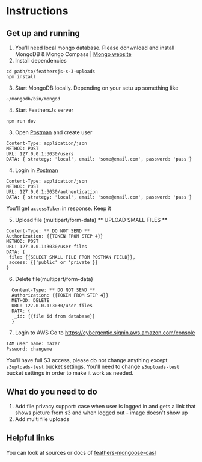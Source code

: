 # Instructions

> 

## Get up and running
1. You'll need local mongo database. Please donwnload and install MongoDB & Mongo Compass | [Mongo website](https://www.mongodb.com/)
2. Install dependencies
  ```
  cd path/to/feathersjs-s-3-uploads
  npm install
  ```
3. Start MongoDB locally. Depending on your setu up something like
  ```
  ~/mongodb/bin/mongod
  ```
4. Start FeathersJs server
  ```
  npm run dev
  ```
3. Open [Postman](https://www.getpostman.com/) and create user
  ```
  Content-Type: application/json
  METHOD: POST
  URL: 127.0.0.1:3030/users
  DATA: { strategy: 'local', email: 'some@email.com', password: 'pass'}
  ```
4. Login in [Postman](https://www.getpostman.com/)
  ```
  Content-Type: application/json
  METHOD: POST
  URL: 127.0.0.1:3030/authentication
  DATA: { strategy: 'local', email: 'some@email.com', password: 'pass'}
  ```
  You'll get `accessToken` in response. Keep it

5. Upload file (multipart/form-data)
  ** UPLOAD SMALL FILES **
  ```
  Content-Type: ** DO NOT SEND **
  Authorization: {{TOKEN FROM STEP 4}}
  METHOD: POST
  URL: 127.0.0.1:3030/user-files
  DATA: {
   file: {{SELECT SMALL FILE FROM POSTMAN FIELD}},
   access: {{'public' or 'private'}}
  }
  ```

6. Delete file(multipart/form-data)
  ```
    Content-Type: ** DO NOT SEND **
    Authorization: {{TOKEN FROM STEP 4}}
    METHOD: DELETE
    URL: 127.0.0.1:3030/user-files
    DATA: {
     _id: {{file id from database}}
    }
   ```

7. Login to AWS
  Go to https://cybergentic.signin.aws.amazon.com/console
  ```
  IAM user name: nazar
  Pssword: changeme
  ```
  You'll have full S3 access, please do not change anything except `s3uploads-test` bucket settings. You'll need to change `s3uploads-test` bucket settings in order to make it work as needed.




## What do you need to do
1. Add file privacy support: case when user is logged in and gets a link that shows picture from s3 and when logged out - image doesn't show up
2. Add multi file uploads



## Helpful links
You can look at sources or docs of [feathers-mongoose-casl](https://github.com/doronnahum/feathers-mongoose-casl#readme)
